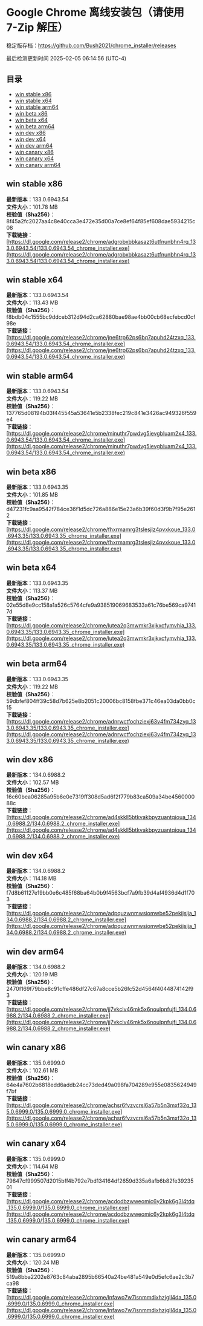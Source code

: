 # Google Chrome 离线安装包（请使用 7-Zip 解压）
稳定版存档：<https://github.com/Bush2021/chrome_installer/releases>

最后检测更新时间
2025-02-05 06:14:56 (UTC-4)

## 目录
* [win stable x86](https://github.com/Bush2021/chrome_installer?tab=readme-ov-file#win-stable-x86)
* [win stable x64](https://github.com/Bush2021/chrome_installer?tab=readme-ov-file#win-stable-x64)
* [win stable arm64](https://github.com/Bush2021/chrome_installer?tab=readme-ov-file#win-stable-arm64)
* [win beta x86](https://github.com/Bush2021/chrome_installer?tab=readme-ov-file#win-beta-x86)
* [win beta x64](https://github.com/Bush2021/chrome_installer?tab=readme-ov-file#win-beta-x64)
* [win beta arm64](https://github.com/Bush2021/chrome_installer?tab=readme-ov-file#win-beta-arm64)
* [win dev x86](https://github.com/Bush2021/chrome_installer?tab=readme-ov-file#win-dev-x86)
* [win dev x64](https://github.com/Bush2021/chrome_installer?tab=readme-ov-file#win-dev-x64)
* [win dev arm64](https://github.com/Bush2021/chrome_installer?tab=readme-ov-file#win-dev-arm64)
* [win canary x86](https://github.com/Bush2021/chrome_installer?tab=readme-ov-file#win-canary-x86)
* [win canary x64](https://github.com/Bush2021/chrome_installer?tab=readme-ov-file#win-canary-x64)
* [win canary arm64](https://github.com/Bush2021/chrome_installer?tab=readme-ov-file#win-canary-arm64)

## win stable x86
**最新版本**：133.0.6943.54  
**文件大小**：101.78 MB  
**校验值（Sha256）**：8f45a2fc2027aa4c8e40cca3e472e35d00a7ce8ef64f85ef608dae5934215c08  
**下载链接**：[https://dl.google.com/release2/chrome/adgrobxbbkasazt6utfnunbhn4rq_133.0.6943.54/133.0.6943.54_chrome_installer.exe](https://dl.google.com/release2/chrome/adgrobxbbkasazt6utfnunbhn4rq_133.0.6943.54/133.0.6943.54_chrome_installer.exe)  

## win stable x64
**最新版本**：133.0.6943.54  
**文件大小**：113.43 MB  
**校验值（Sha256）**：f8bdb04c1555bc9ddceb312d94d2ca62880bae98ae4bb00cb68ecfebcd0cf98e  
**下载链接**：[https://dl.google.com/release2/chrome/jne6trp62ps6bq7apuhd24tzxq_133.0.6943.54/133.0.6943.54_chrome_installer.exe](https://dl.google.com/release2/chrome/jne6trp62ps6bq7apuhd24tzxq_133.0.6943.54/133.0.6943.54_chrome_installer.exe)  

## win stable arm64
**最新版本**：133.0.6943.54  
**文件大小**：119.22 MB  
**校验值（Sha256）**：137765d08194b03f445545a53641e5b2338fec219c841e3426ac949326f559e4  
**下载链接**：[https://dl.google.com/release2/chrome/minuthr7pwdvg5ievgbluam2x4_133.0.6943.54/133.0.6943.54_chrome_installer.exe](https://dl.google.com/release2/chrome/minuthr7pwdvg5ievgbluam2x4_133.0.6943.54/133.0.6943.54_chrome_installer.exe)  

## win beta x86
**最新版本**：133.0.6943.35  
**文件大小**：101.85 MB  
**校验值（Sha256）**：d47231fc9aa9542f784ce36f1d5dc726a886e15e23a6b39f60d3f9b7f95e2612  
**下载链接**：[https://dl.google.com/release2/chrome/fhxrmamrg3tslesjlz4pvxkoue_133.0.6943.35/133.0.6943.35_chrome_installer.exe](https://dl.google.com/release2/chrome/fhxrmamrg3tslesjlz4pvxkoue_133.0.6943.35/133.0.6943.35_chrome_installer.exe)  

## win beta x64
**最新版本**：133.0.6943.35  
**文件大小**：113.37 MB  
**校验值（Sha256）**：02e55d8e9cc158a1a526c5764cfe9a938519069683533a61c76be569ca97417d  
**下载链接**：[https://dl.google.com/release2/chrome/lutea2q3mwmkr3xjkxcfymvhia_133.0.6943.35/133.0.6943.35_chrome_installer.exe](https://dl.google.com/release2/chrome/lutea2q3mwmkr3xjkxcfymvhia_133.0.6943.35/133.0.6943.35_chrome_installer.exe)  

## win beta arm64
**最新版本**：133.0.6943.35  
**文件大小**：119.22 MB  
**校验值（Sha256）**：59dbfef804ff39c58d7b625e8b2051c20006bc8158fbe371c46ea03da0bb0c15  
**下载链接**：[https://dl.google.com/release2/chrome/adnrwctfochziexj63v4fm734zyq_133.0.6943.35/133.0.6943.35_chrome_installer.exe](https://dl.google.com/release2/chrome/adnrwctfochziexj63v4fm734zyq_133.0.6943.35/133.0.6943.35_chrome_installer.exe)  

## win dev x86
**最新版本**：134.0.6988.2  
**文件大小**：102.57 MB  
**校验值（Sha256）**：16c60bea06285a95b6e0e7319ff308d5ad6f2f779b83ca509a34be456000088c  
**下载链接**：[https://dl.google.com/release2/chrome/ad4skkll5btkvakbpyzuantqioua_134.0.6988.2/134.0.6988.2_chrome_installer.exe](https://dl.google.com/release2/chrome/ad4skkll5btkvakbpyzuantqioua_134.0.6988.2/134.0.6988.2_chrome_installer.exe)  

## win dev x64
**最新版本**：134.0.6988.2  
**文件大小**：114.18 MB  
**校验值（Sha256）**：f7d8b61127e19bb0e6c485f68ba64b0b9f4563bcf7a9fb39d4af4936d4d1f703  
**下载链接**：[https://dl.google.com/release2/chrome/adpquzwnmwsiomwbe52pekijsija_134.0.6988.2/134.0.6988.2_chrome_installer.exe](https://dl.google.com/release2/chrome/adpquzwnmwsiomwbe52pekijsija_134.0.6988.2/134.0.6988.2_chrome_installer.exe)  

## win dev arm64
**最新版本**：134.0.6988.2  
**文件大小**：120.19 MB  
**校验值（Sha256）**：2470f169f79bbe8c91cffe486df27c67a8cce5b26fc52d4564f4044874142f93  
**下载链接**：[https://dl.google.com/release2/chrome/jj7vkclv46mk5x6noulpnfujfi_134.0.6988.2/134.0.6988.2_chrome_installer.exe](https://dl.google.com/release2/chrome/jj7vkclv46mk5x6noulpnfujfi_134.0.6988.2/134.0.6988.2_chrome_installer.exe)  

## win canary x86
**最新版本**：135.0.6999.0  
**文件大小**：102.61 MB  
**校验值（Sha256）**：64e4a7602b6818edd6addb24cc73ded49a098fa704289e955e0835624949f7bf  
**下载链接**：[https://dl.google.com/release2/chrome/achsr6fvzvcrsl6a57b5n3mxf32q_135.0.6999.0/135.0.6999.0_chrome_installer.exe](https://dl.google.com/release2/chrome/achsr6fvzvcrsl6a57b5n3mxf32q_135.0.6999.0/135.0.6999.0_chrome_installer.exe)  

## win canary x64
**最新版本**：135.0.6999.0  
**文件大小**：114.64 MB  
**校验值（Sha256）**：79847cf999507d2015bff4b792e7bd134164df2659d335a6afb6b82fe3923501  
**下载链接**：[https://dl.google.com/release2/chrome/acdodbzwweomic6y2kpk6g3l4tdq_135.0.6999.0/135.0.6999.0_chrome_installer.exe](https://dl.google.com/release2/chrome/acdodbzwweomic6y2kpk6g3l4tdq_135.0.6999.0/135.0.6999.0_chrome_installer.exe)  

## win canary arm64
**最新版本**：135.0.6999.0  
**文件大小**：120.24 MB  
**校验值（Sha256）**：519a8bba2202e8763c84aba2895b66540a24be481a549e0d5efc6ae2c3b7ca98  
**下载链接**：[https://dl.google.com/release2/chrome/lnfawo7w7isnmmdixhzjgll4da_135.0.6999.0/135.0.6999.0_chrome_installer.exe](https://dl.google.com/release2/chrome/lnfawo7w7isnmmdixhzjgll4da_135.0.6999.0/135.0.6999.0_chrome_installer.exe)  

